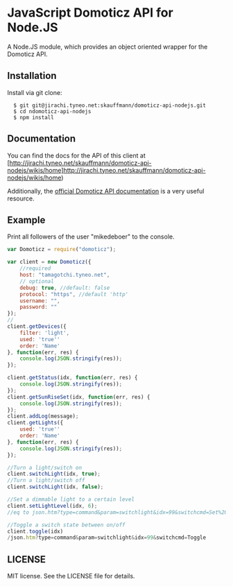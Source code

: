 # JavaScript Domoticz API for Node.JS

A Node.JS module, which provides an object oriented wrapper for the Domoticz API.

## Installation
  Install via git clone:

      $ git git@jirachi.tyneo.net:skauffmann/domoticz-api-nodejs.git
      $ cd ndomoticz-api-nodejs
      $ npm install

## Documentation

You can find the docs for the API of this client at [http://jirachi.tyneo.net/skauffmann/domoticz-api-nodejs/wikis/home]http://jirachi.tyneo.net/skauffmann/domoticz-api-nodejs/wikis/home)

Additionally, the [official Domoticz API documentation](https://www.domoticz.com/wiki/Domoticz_API/JSON_URL%27s)
is a very useful resource.

## Example

Print all followers of the user "mikedeboer" to the console.
```javascript
var Domoticz = require("domoticz");

var client = new Domoticz({
    //required
    host: "tamagotchi.tyneo.net",
    // optional
    debug: true, //default: false
    protocol: "https", //default 'http'
    username: "",
    password: ""
});
//
client.getDevices({
    filter: 'light',
    used: 'true''
    order: 'Name'
}, function(err, res) {
    console.log(JSON.stringify(res));
});

client.getStatus(idx, function(err, res) {
    console.log(JSON.stringify(res));
});
client.getSunRiseSet(idx, function(err, res) {
    console.log(JSON.stringify(res));
});
client.addLog(message);
client.getLights({
    used: 'true''
    order: 'Name'
}, function(err, res) {
    console.log(JSON.stringify(res));
});

//Turn a light/switch on
client.switchLight(idx, true);
//Turn a light/switch off
client.switchLight(idx, false);

//Set a dimmable light to a certain level
client.setLightLevel(idx, 6);
//eq to json.htm?type=command&param=switchlight&idx=99&switchcmd=Set%20Level&level=6

//Toggle a switch state between on/off
client.toggle(idx)
/json.htm?type=command&param=switchlight&idx=99&switchcmd=Toggle

```

## LICENSE

MIT license. See the LICENSE file for details.